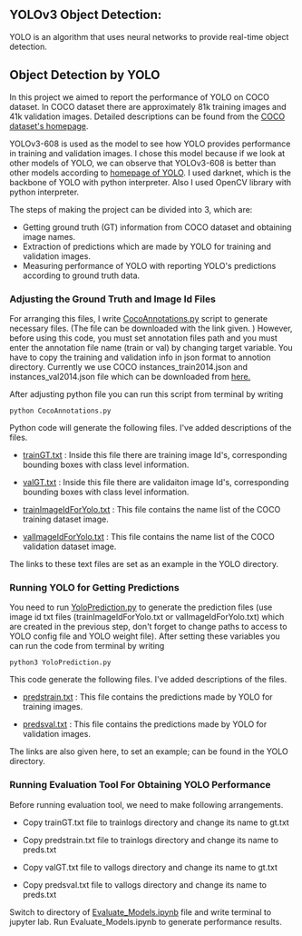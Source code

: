 ## YOLOv3 Object Detection:

YOLO is an algorithm that uses neural networks to provide real-time object detection.

## Object Detection by YOLO

In this project we aimed to report the performance of YOLO on COCO dataset. In COCO dataset there are approximately 81k training images and 41k validation images. Detailed descriptions can be found from the [COCO dataset's homepage](http://cocodataset.org/#home). 

YOLOv3-608 is used as the model to see how YOLO provides performance in training and validation images. I chose this model because if we look at other models of YOLO, we can observe that YOLOv3-608 is better than other models according to [homepage of YOLO](https://pjreddie.com/darknet/yolo/). I used darknet, which is the backbone of YOLO with python interpreter. Also I used OpenCV library with python interpreter. 

The steps of making the project can be divided into 3, which are:
* Getting ground truth (GT) information from COCO dataset and obtaining image names.
* Extraction of predictions which are made by YOLO for training and validation images. 
* Measuring performance of YOLO with reporting YOLO's predictions according to ground truth data.

### Adjusting the Ground Truth and Image Id Files

For arranging this files, I write [CocoAnnotations.py](YOLO/Setup/CocoAnnotations.py) script to generate necessary files. (The file can be downloaded with the link given. ) However, before using this code, you must set annotation files path and you must enter the annotation file name (train or val) by changing target variable.
You have to copy the training and validation info in json format to annotion directory. Currently we use COCO instances_train2014.json and instances_val2014.json file which can be downloaded from [here.](http://images.cocodataset.org/annotations/annotations_trainval2014.zip)

After adjusting python file you can run this script from terminal by writing

```
python CocoAnnotations.py
```

Python code will generate the following files. I've added descriptions of the files.

* [trainGT.txt](YOLO/Files/trainGt.txt) : Inside this file there are training image Id's, corresponding bounding boxes with class level information.

* [valGT.txt](YOLO/Files/valGt.txt) : Inside this file there are validaiton image Id's, corresponding bounding boxes with class level information.

* [trainImageIdForYolo.txt](YOLO/Files/trainImageIdForYolo.txt) : This file contains the name list of the COCO training dataset image.

* [valImageIdForYolo.txt](YOLO/Files/valImageIdForYolo.txt) : This file contains the name list of the COCO validation dataset image.

The links to these text files are set as an example in the YOLO directory.

### Running YOLO for Getting Predictions

You need to run [YoloPrediction.py](YOLO/Setup/YoloPrediction.py) to generate the prediction files (use image id txt files (trainImageIdForYolo.txt or valImageIdForYolo.txt) which are created in the previous step, don't forget to change paths to access to YOLO config file and YOLO weight file). After setting these variables you can run the code from terminal by writing

```
python3 YoloPrediction.py
```

This code generate the following files. I've added descriptions of the files.

* [predstrain.txt](YOLO/Files/predstrain.txt) : This file contains the predictions made by YOLO for training images.

* [predsval.txt](YOLO/Files/predsVal.txt) : This file contains the predictions made by YOLO for validation images.

The links are also given here, to set an example; can be found in the YOLO directory.

### Running Evaluation Tool For Obtaining YOLO Performance

Before running evaluation tool, we need to make following arrangements.

* Copy trainGT.txt file to trainlogs directory and change its name to gt.txt

* Copy predstrain.txt file to trainlogs directory and change its name to preds.txt

* Copy valGT.txt file to vallogs directory and change its name to gt.txt

* Copy predsval.txt file to vallogs directory and change its name to preds.txt

Switch to directory of [Evaluate_Models.ipynb](YOLO/Evaluation/Evaluate_Models.ipynb) file and write terminal to jupyter lab. Run Evaluate_Models.ipynb to generate performance results.

